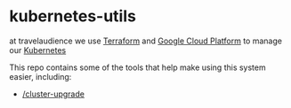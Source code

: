 # kubernetes-utils

at travelaudience we use [Terraform](https://www.terraform.io/) and [Google Cloud Platform](https://cloud.google.com) to manage our [Kubernetes](https://kubernetes.io/)

This repo contains some of the tools that help make using this system easier, including:

* [/cluster-upgrade](/cluster-upgrade)
